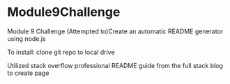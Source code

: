 # Module9Challenge
Module 9 Challenge
(Attempted to)Create an automatic README generator using node.js

To install: clone git repo to local drive

Utilized stack overflow professional README guide from the full stack blog to create page
